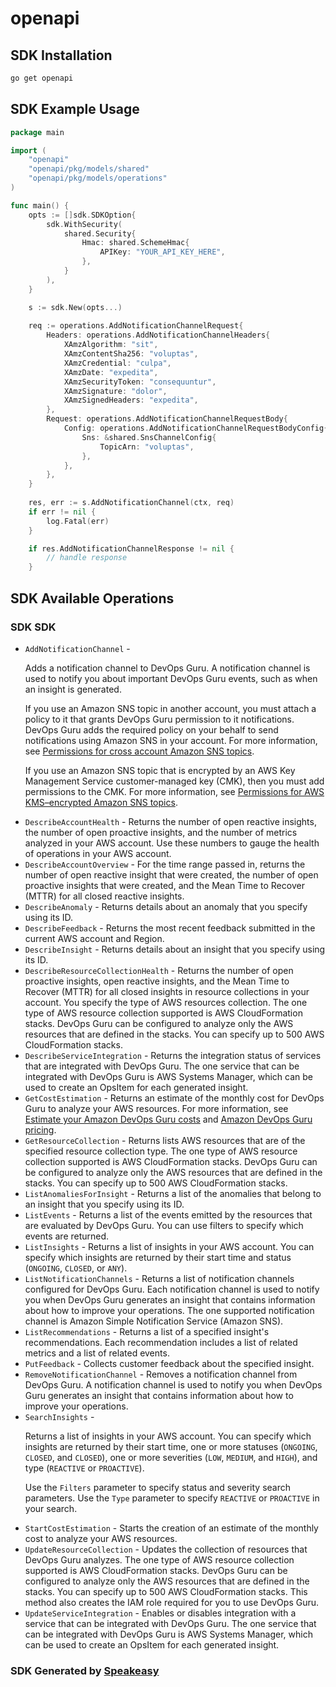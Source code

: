 # openapi

<!-- Start SDK Installation -->
## SDK Installation

```bash
go get openapi
```
<!-- End SDK Installation -->

## SDK Example Usage
<!-- Start SDK Example Usage -->
```go
package main

import (
    "openapi"
    "openapi/pkg/models/shared"
    "openapi/pkg/models/operations"
)

func main() {
    opts := []sdk.SDKOption{
        sdk.WithSecurity(
            shared.Security{
                Hmac: shared.SchemeHmac{
                    APIKey: "YOUR_API_KEY_HERE",
                },
            }
        ),
    }

    s := sdk.New(opts...)
    
    req := operations.AddNotificationChannelRequest{
        Headers: operations.AddNotificationChannelHeaders{
            XAmzAlgorithm: "sit",
            XAmzContentSha256: "voluptas",
            XAmzCredential: "culpa",
            XAmzDate: "expedita",
            XAmzSecurityToken: "consequuntur",
            XAmzSignature: "dolor",
            XAmzSignedHeaders: "expedita",
        },
        Request: operations.AddNotificationChannelRequestBody{
            Config: operations.AddNotificationChannelRequestBodyConfig{
                Sns: &shared.SnsChannelConfig{
                    TopicArn: "voluptas",
                },
            },
        },
    }
    
    res, err := s.AddNotificationChannel(ctx, req)
    if err != nil {
        log.Fatal(err)
    }

    if res.AddNotificationChannelResponse != nil {
        // handle response
    }
```
<!-- End SDK Example Usage -->

<!-- Start SDK Available Operations -->
## SDK Available Operations

### SDK SDK

* `AddNotificationChannel` - <p> Adds a notification channel to DevOps Guru. A notification channel is used to notify you about important DevOps Guru events, such as when an insight is generated. </p> <p>If you use an Amazon SNS topic in another account, you must attach a policy to it that grants DevOps Guru permission to it notifications. DevOps Guru adds the required policy on your behalf to send notifications using Amazon SNS in your account. For more information, see <a href="https://docs.aws.amazon.com/devops-guru/latest/userguide/sns-required-permissions.html">Permissions for cross account Amazon SNS topics</a>.</p> <p>If you use an Amazon SNS topic that is encrypted by an AWS Key Management Service customer-managed key (CMK), then you must add permissions to the CMK. For more information, see <a href="https://docs.aws.amazon.com/devops-guru/latest/userguide/sns-kms-permissions.html">Permissions for AWS KMS–encrypted Amazon SNS topics</a>.</p>
* `DescribeAccountHealth` -  Returns the number of open reactive insights, the number of open proactive insights, and the number of metrics analyzed in your AWS account. Use these numbers to gauge the health of operations in your AWS account. 
* `DescribeAccountOverview` -  For the time range passed in, returns the number of open reactive insight that were created, the number of open proactive insights that were created, and the Mean Time to Recover (MTTR) for all closed reactive insights. 
* `DescribeAnomaly` -  Returns details about an anomaly that you specify using its ID. 
* `DescribeFeedback` -  Returns the most recent feedback submitted in the current AWS account and Region. 
* `DescribeInsight` -  Returns details about an insight that you specify using its ID. 
* `DescribeResourceCollectionHealth` -  Returns the number of open proactive insights, open reactive insights, and the Mean Time to Recover (MTTR) for all closed insights in resource collections in your account. You specify the type of AWS resources collection. The one type of AWS resource collection supported is AWS CloudFormation stacks. DevOps Guru can be configured to analyze only the AWS resources that are defined in the stacks. You can specify up to 500 AWS CloudFormation stacks. 
* `DescribeServiceIntegration` -  Returns the integration status of services that are integrated with DevOps Guru. The one service that can be integrated with DevOps Guru is AWS Systems Manager, which can be used to create an OpsItem for each generated insight. 
* `GetCostEstimation` - Returns an estimate of the monthly cost for DevOps Guru to analyze your AWS resources. For more information, see <a href="https://docs.aws.amazon.com/devops-guru/latest/userguide/cost-estimate.html">Estimate your Amazon DevOps Guru costs</a> and <a href="http://aws.amazon.com/devops-guru/pricing/">Amazon DevOps Guru pricing</a>.
* `GetResourceCollection` -  Returns lists AWS resources that are of the specified resource collection type. The one type of AWS resource collection supported is AWS CloudFormation stacks. DevOps Guru can be configured to analyze only the AWS resources that are defined in the stacks. You can specify up to 500 AWS CloudFormation stacks. 
* `ListAnomaliesForInsight` -  Returns a list of the anomalies that belong to an insight that you specify using its ID. 
* `ListEvents` -  Returns a list of the events emitted by the resources that are evaluated by DevOps Guru. You can use filters to specify which events are returned. 
* `ListInsights` -  Returns a list of insights in your AWS account. You can specify which insights are returned by their start time and status (<code>ONGOING</code>, <code>CLOSED</code>, or <code>ANY</code>). 
* `ListNotificationChannels` -  Returns a list of notification channels configured for DevOps Guru. Each notification channel is used to notify you when DevOps Guru generates an insight that contains information about how to improve your operations. The one supported notification channel is Amazon Simple Notification Service (Amazon SNS). 
* `ListRecommendations` -  Returns a list of a specified insight's recommendations. Each recommendation includes a list of related metrics and a list of related events. 
* `PutFeedback` -  Collects customer feedback about the specified insight. 
* `RemoveNotificationChannel` -  Removes a notification channel from DevOps Guru. A notification channel is used to notify you when DevOps Guru generates an insight that contains information about how to improve your operations. 
* `SearchInsights` - <p> Returns a list of insights in your AWS account. You can specify which insights are returned by their start time, one or more statuses (<code>ONGOING</code>, <code>CLOSED</code>, and <code>CLOSED</code>), one or more severities (<code>LOW</code>, <code>MEDIUM</code>, and <code>HIGH</code>), and type (<code>REACTIVE</code> or <code>PROACTIVE</code>). </p> <p> Use the <code>Filters</code> parameter to specify status and severity search parameters. Use the <code>Type</code> parameter to specify <code>REACTIVE</code> or <code>PROACTIVE</code> in your search. </p>
* `StartCostEstimation` - Starts the creation of an estimate of the monthly cost to analyze your AWS resources.
* `UpdateResourceCollection` -  Updates the collection of resources that DevOps Guru analyzes. The one type of AWS resource collection supported is AWS CloudFormation stacks. DevOps Guru can be configured to analyze only the AWS resources that are defined in the stacks. You can specify up to 500 AWS CloudFormation stacks. This method also creates the IAM role required for you to use DevOps Guru. 
* `UpdateServiceIntegration` -  Enables or disables integration with a service that can be integrated with DevOps Guru. The one service that can be integrated with DevOps Guru is AWS Systems Manager, which can be used to create an OpsItem for each generated insight. 

<!-- End SDK Available Operations -->

### SDK Generated by [Speakeasy](https://docs.speakeasyapi.dev/docs/using-speakeasy/client-sdks)
